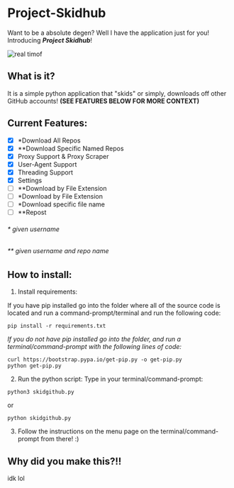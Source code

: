 # Project-Skidhub
Want to be a absolute degen? Well I have the application just for you! Introducing **_Project Skidhub_**!

![real timof](https://github.com/livxy/Project-Skidhub/blob/main/real.gif)

## What is it?
It is a simple python application that "skids" or simply, downloads off other GitHub accounts! **(SEE FEATURES BELOW FOR MORE CONTEXT)**



## Current Features:
- [x] *Download All Repos
- [x] **Download Specific Named Repos
- [x] Proxy Support & Proxy Scraper
- [x] User-Agent Support
- [x] Threading Support
- [x] Settings
- [ ] **Download by File Extension 
- [ ] *Download by File Extension
- [ ] *Download specific file name
- [ ] **Repost

###### * given username
###### ** given username and repo name


## How to install: 
1. Install requirements:

  If you have pip installed go into the folder where all of the source code is located and run a command-prompt/terminal and run the following code:
  
  ```console
  pip install -r requirements.txt
  ```
  *If you do not have pip installed go into the folder, and run a terminal/command-prompt with the following lines of code:*
  
  ```console
  curl https://bootstrap.pypa.io/get-pip.py -o get-pip.py
  python get-pip.py
  ```
2. Run the python script:
  Type in your terminal/command-prompt:
  ```console
  python3 skidgithub.py
  ```
  or 
  ```console
  python skidgithub.py
  ```

3. Follow the instructions on the menu page on the terminal/command-prompt from there! :)
## Why did you make this?!!
idk lol
